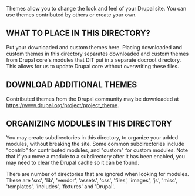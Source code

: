 Themes allow you to change the look and feel of your Drupal site. You can use
themes contributed by others or create your own.

WHAT TO PLACE IN THIS DIRECTORY?
--------------------------------

Put your downloaded and custom themes here. 
Placing downloaded and custom themes in this directory separates downloaded and
custom themes from Drupal core's modules that DIT put in a separate docroot directory. This allows for us to update Drupal core without overwriting these files.

DOWNLOAD ADDITIONAL THEMES
--------------------------

Contributed themes from the Drupal community may be downloaded at
https://www.drupal.org/project/project_theme.

ORGANIZING MODULES IN THIS DIRECTORY
------------------------------------

You may create subdirectories in this directory, to organize your added modules,
without breaking the site. Some common subdirectories include "contrib" for
contributed modules, and "custom" for custom modules. Note that if you move a
module to a subdirectory after it has been enabled, you may need to clear the
Drupal cache so it can be found.

There are number of directories that are ignored when looking for modules. These
are 'src', 'lib', 'vendor', 'assets', 'css', 'files', 'images', 'js', 'misc',
'templates', 'includes', 'fixtures' and 'Drupal'.